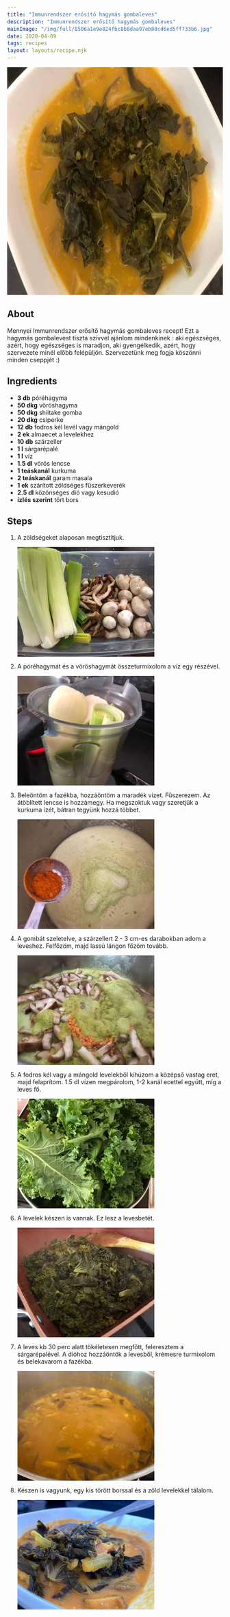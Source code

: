 ```yaml
---
title: "Immunrendszer erősítő hagymás gombaleves"
description: "Immunrendszer erősítő hagymás gombaleves"
mainImage: "/img/full/8506a1e9e824fbc8b8daa97eb88cd6ed5ff733b6.jpg"
date: 2020-04-09
tags: recipes
layout: layouts/recipe.njk
---
```

                        
<p align="center"><a href="https://cookpad.com/hu/receptek/12030059-immunrendszer-erosito-hagymas-gombaleves" rel="Recipe source page"><img width="751" height="532" src="/img/full/8506a1e9e824fbc8b8daa97eb88cd6ed5ff733b6.jpg"/></a></p>

## About
Mennyei Immunrendszer erősítő hagymás gombaleves recept! Ezt a hagymás gombalevest tiszta szívvel ajánlom mindenkinek : aki egészséges, azért, hogy egészséges is maradjon, aki gyengélkedik, azért, hogy szervezete minél előbb felépüljön.  Szervezetünk meg fogja köszönni minden cseppjét :) 

>  

## Ingredients
* **3 db** póréhagyma
* **50 dkg** vöröshagyma
* **50 dkg** shiitake gomba
* **20 dkg** csiperke
* **12 db** fodros kél levél vagy mángold
* **2 ek** almaecet a levelekhez
* **10 db** szárzeller
* **1 l** sárgarépalé
* **1 l** víz
* **1.5 dl** vörös lencse
* **1 teáskanál** kurkuma
* **2 teáskanál** garam masala
* **1 ek** szárított zöldséges fűszerkeverék
* **2.5 dl** közönséges dió vagy kesudió
* **ízlés szerint** tört bors

## Steps

1. A zöldségeket alaposan megtisztítjuk.
 
    <p><img width="320" height="256" align="left" src="/img/full/5bbeeb7648d4291802e1407add66dd3381aaf3eb.jpg"/></p><div style="clear: both"/>

2. A póréhagymát és a vöröshagymát összeturmixolom a víz egy részével.
 
    <p><img width="320" height="256" align="left" src="/img/full/c28564179d224a5df0e50a8b2235ebdf861909ef.jpg"/></p><div style="clear: both"/>

3. Beleöntöm a fazékba, hozzáöntöm a maradék vizet. Fűszerezem. Az átöblített lencse is hozzámegy. Ha megszoktuk vagy szeretjük a kurkuma ízét, bátran tegyünk hozzá többet.
 
    <p><img width="320" height="256" align="left" src="/img/full/e9d7597b14e23ef3e6e22056d598727e243a9c52.jpg"/></p><div style="clear: both"/>

4. A gombát szeletelve, a szárzellert 2 - 3 cm-es darabokban adom a leveshez. Felfőzöm, majd lassú lángon főzöm tovább.
 
    <p><img width="320" height="256" align="left" src="/img/full/fd1db2eec24732ee98f7edb112d021367da24014.jpg"/></p><div style="clear: both"/>

5. A fodros kél vagy a mángold levelekből kihúzom a középső vastag eret, majd felaprítom. 1.5 dl vízen megpárolom, 1-2 kanál ecettel együtt, míg a leves fő.
 
    <p><img width="320" height="256" align="left" src="/img/full/510f48d25636bfd7c2bfa5a353da48e19d344457.jpg"/></p><div style="clear: both"/>

6. A levelek készen is vannak. Ez lesz a levesbetét.
 
    <p><img width="320" height="256" align="left" src="/img/full/a850843c7ff8d12246d089cc431cb4b0d1a8e877.jpg"/></p><div style="clear: both"/>

7. A leves kb 30 perc alatt tökéletesen megfőtt, feleresztem a sárgarépalével. A dióhoz hozzáöntök a levesből, krémesre turmixolom és belekavarom a fazékba.
 
    <p><img width="320" height="256" align="left" src="/img/full/3c14c119b878aad524964d1170a49d4eba3b84fb.jpg"/></p><div style="clear: both"/>

8. Készen is vagyunk, egy kis törött borssal és a zöld levelekkel tálalom.
 
    <p><img width="320" height="256" align="left" src="/img/full/35de45797b579bbc485a964110dd58904502d738.jpg"/></p><div style="clear: both"/>

